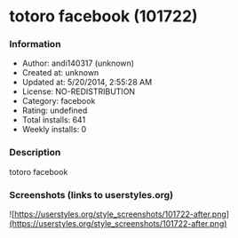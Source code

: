 # totoro facebook (101722)

### Information
- Author: andi140317 (unknown)
- Created at: unknown
- Updated at: 5/20/2014, 2:55:28 AM
- License: NO-REDISTRIBUTION
- Category: facebook
- Rating: undefined
- Total installs: 641
- Weekly installs: 0


### Description
totoro facebook


### Screenshots (links to userstyles.org)
![https://userstyles.org/style_screenshots/101722-after.png](https://userstyles.org/style_screenshots/101722-after.png)


